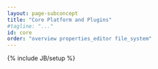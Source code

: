 ```yaml
---
layout: page-subconcept
title: "Core Platform and Plugins"
#tagline: "..."
id: core
order: "overview properties_editor file_system"
---
```

{% include JB/setup %}

